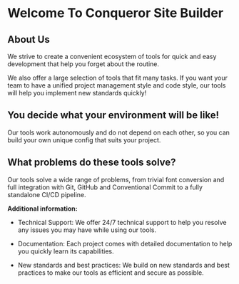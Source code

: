 # Welcome To Conqueror Site Builder

## About Us

We strive to create a convenient ecosystem of tools for quick and easy development
that help you forget about the routine.

We also offer a large selection of tools that fit many tasks.
If you want your team to have a unified project management style and code style,
our tools will help you implement new standards quickly!

## You decide what your environment will be like!

Our tools work autonomously and do not depend on each other,
so you can build your own unique config that suits your project.

## What problems do these tools solve?

Our tools solve a wide range of problems, from trivial font conversion and full
integration with Git, GitHub and Conventional Commit to a fully standalone CI/CD pipeline.

**Additional information:**

-   Technical Support: We offer 24/7 technical support to help you resolve any issues
    you may have while using our tools.

-   Documentation: Each project comes with detailed documentation to help you quickly
    learn its capabilities.

-   New standards and best practices: We build on new standards and best practices to
    make our tools as efficient and secure as possible.
